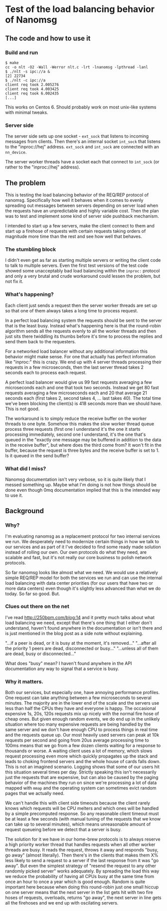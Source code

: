 # Test of the load balancing behavior of Nanomsg #

## The code and how to use it ##

### Build and run ###

    $ make
    cc -o nlt -O2 -Wall -Werror nlt.c -lrt -lnanomsg -lpthread -lanl
    $ ./nlt -s ipc://a &
    [2] 22734
    $ ./nlt -c ipc://a
    client req took 2.005276
    client req took 4.003425
    client req took 6.002435
    [...]

This works on Centos 6. Should probably work on most unix-like systems
with minimal tweaks.

### Server side ###

The server side sets up one socket - `ext_sock` that listens to
incoming messages from clients. Then there's an internal socket
`int_sock` that listens to the "inproc://hej" address. `ext_sock` and
`int_sock` are connected with an `nn_device`.

The server worker threads have a socket each that connect to
`int_sock` (or rather to the "inproc://hej" address).

## The problem ##

This is testing the load balancing behavior of the REQ/REP protocol of
nanomsg. Specifically how well it behaves when it comes to evenly
spreading out messages between servers depending on server load when
the requests have an unpredictable and highly variable cost. Then the
plan was to test and implement some kind of server side pushback
mechanism.

I intended to start up a few servers, make the client connect to them
and start up a firehose of requests with certain requests taking
orders of magnitude more time than the rest and see how well that
behaves.

### The stumbling block ###

I didn't even get as far as starting multiple servers or writing the
client code to talk to multiple servers. Even the first test versions
of the test code showed some unacceptably bad load balancing within
the `inproc:` protocol and only a very brutal and crude workaround
could lessen the problem, but not fix it.

### What's happening? ###

Each client just sends a request then the server worker threads are
set up so that one of them always takes a long time to process request.

In a perfect load balancing system the requests should be sent to the
server that is the least busy. Instead what's happening here is that
the round-robin algorithm sends all the requests evenly to all the
worker threads and then just sits there twiddling its thumbs before
it's time to process the replies and send them back to the requesters.

For a networked load balancer without any additional information this
behavior might make sense. For one that actually has perfect information
like "inproc:" this is crazy. We end up with 4 server threads processing
their requests in a few microseconds, then the last server thread takes
2 seconds each to process each request.

A perfect load balancer would give us 99 fast requests averaging a few
microseconds each and one that took two seconds. Instead we get 80
fast requests averaging a few microseconds each and 20 that average 21
seconds each (first takes 2, second takes 4, ... last takes 40). The
total time we've been blocking the client(s) is 418 seconds more than
we should have. This is not good.

The workaround is to simply reduce the receive buffer on the worker
threads to one byte. Somehow this makes the slow worker thread queue
process three requests (first one I understand it's the one it starts
processing immediately, second one I understand, it's the one that's
queued in the "exactly one message may be buffered in addition to the
data in the receive buffer", but where does the third come from? It
won't fit in the buffer, because the request is three bytes and the
receive buffer is set to 1. Is it queued in the send buffer?

### What did I miss? ###

Nanomsg documentation isn't very verbose, so it is quite likely that I
messed something up. Maybe what I'm doing is not how things should be
done even though 0mq documentation implied that this is the intended
way to use it.

## Background ##

### Why? ###

I'm evaluating nanomsg as a replacement protocol for two internal
services we run. We desperately need to modernize certain things in
how we talk to our services and as part of it I've decided to find
some ready made solution instead of rolling our own. Our own protocols
do what they need, are scalable and fast, but it's not really our core
business to polish network protocols.

So far nanomsg looks like almost what we need. We would use a
relatively simple REQ/REP model for both the services we run and can
use the internal load balancing with data center priorities (for
our users that have two or more data centers) even though it's
slightly less advanced than what we do today. So far so good. But.

### Clues out there on the net ###

I've read http://250bpm.com/blog:14 and it pretty much talks about
what load balancing we need, except that there's one thing that I
either don't understand, haven't found anywhere in the documentation
or isn't there and is just mentioned in the blog post as a side note
without explaining.

"...if a peer is dead, or it is busy at the moment, it's removed..."
"...after all the priority 1 peers are dead, disconnected or busy..."
"...unless all of them are dead, busy or disconnected..."

What does "busy" mean? I haven't found anywhere in the API
documentation any way to signal that a service is busy.

### Why it matters. ###

Both our services, but especially one, have annoying performance
profiles. One request can take anything between a few microseconds to
several minutes. The majority are in the lower end of the scale and
the servers use less than half the CPUs they have and everyone is
happy. The occasional expensive 1s, 20s, 120s requests mix up nicely
with the normal fire hose of cheap ones. But given enough random
events, we do end up in the unlikely situation where too many
expensive requests are being handled by the same server and we don't
have enough CPU to process things in real time and the requests queue
up. Our most heavily used servers can peak at 10k requests per second
and going from 20us average processing time to 100ms means that we go
from a few dozen clients waiting for a response to thousands or
worse. A waiting client uses a lot of memory, which slows request
processing even more which quickly propagates up the stack and leads
to choking frontend servers and the whole house of cards falls down.
This is not an imagined scenario. Logging shows that some of our users
hit this situation several times per day. Strictly speaking this isn't
necessarily just the requests that are expensive, but can also be caused
by the paging behavior of the machines they run on since we're processing
a lot of data mapped with `mmap` and the operating system can sometimes
evict random pages that we actually need.

We can't handle this with client side timeouts because the client
rarely knows which requests will be CPU melters and which ones will be
handled by a simple precomputed response. So any reasonable client
timeout must be at least a few seconds (with manual tuning of the
requests that we know can take up to several minutes), which means
unreasonable amount of request queueing before we detect that a server
is busy.

The solution for it we have in our home-brew protocols is to always
reserve a high priority worker thread that handles requests when all
other worker threads are busy. It reads the request, throws it away
and responds "busy, go away" (almost literally). Then there's in the
clients that makes them X% less likely to send a request to a server
if the last response from it was "go away".  But even the simplest
strategy of "resend the request to any other randomly picked server"
works adequately. By spreading the load this way we reduce the
probability of having all CPUs busy at the same time from once an hour
to once a year which is good enough. Random is quite important here
because when doing this round-robin just one small hiccup on one
server means that the next server in the list gets hit with two fire
hoses of requests, overloads, returns "go away", the next server in
line gets all the firehoses and we end up with oscilating servers.

